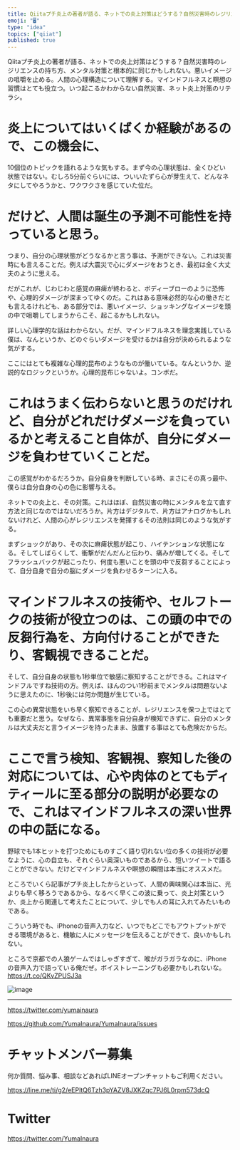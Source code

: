 ```yaml
---
title: Qiitaプチ炎上の著者が語る、ネットでの炎上対策はどうする？自然災害時のレジリエンスの持ち方、メンタル対策と根本的に同じかもしれない。悪い
emoji: "🖥"
type: "idea"
topics: ["qiiat"]
published: true
---
```


Qiitaプチ炎上の著者が語る、ネットでの炎上対策はどうする？自然災害時のレジリエンスの持ち方、メンタル対策と根本的に同じかもしれない。悪いイメージの咀嚼を止める。人間の心理構造について理解する。マインドフルネスと瞑想の習慣はとても役立つ。いつ起こるかわからない自然災害、ネット炎上対策のリテラシ。


# 炎上についてはいくばくか経験があるので、この機会に、

10個位のトピックを語れるような気もする。まず今の心理状態は、全くひどい状態ではない。むしろ5分前ぐらいには、ついいたずら心が芽生えて、どんなネタにしてやろうかと、ワクワクさを感じていた位だ。

# だけど、人間は誕生の予測不可能性を持っていると思う。

つまり、自分の心理状態がどうなるかと言う事は、予測ができない。これは災害時にも言えることだ。例えば大震災で心にダメージをおうとき、最初は全く大丈夫のように思える。

だがこれが、じわじわと感覚の麻痺が終わると、ボディーブローのように恐怖や、心理的ダメージが深まってゆくのだ。これはある意味必然的な心の働きだとも言えるけれども、ある部分では、悪いイメージ、ショッキングなイメージを頭の中で咀嚼してしまうからこそ、起こるかもしれない。

詳しい心理学的な話はわからない。だが、マインドフルネスを理念実践している僕は、なんというか、どのぐらいダメージを受けるかは自分が決められるような気がする。

ここにはとても複雑な心理的昆布のようなものが働いている。なんというか、逆説的なロジックというか。心理的昆布じゃないよ。コンボだ。

# これはうまく伝わらないと思うのだけれど、自分がどれだけダメージを負っているかと考えること自体が、自分にダメージを負わせていくことだ。

この感覚がわかるだろうか。自分自身を判断している時、まさにその真っ最中、僕らは自分自身の心の色に影響与える。

ネットでの炎上と、その対策。これはほぼ、自然災害の時にメンタルを立て直す方法と同じなのではないだろうか。片方はデジタルで、片方はアナログかもしれないけれど、人間の心がレジリエンスを発揮するその法則は同じのような気がする。

まずショックがあり、その次に麻痺状態が起こり、ハイテンションな状態になる。そしてしばらくして、衝撃がだんだんと伝わり、痛みが増してくる。そしてフラッシュバックが起こったり、何度も悪いことを頭の中で反芻することによって、自分自身で自分の脳にダメージを負わせるターンに入る。

# マインドフルネスの技術や、セルフトークの技術が役立つのは、この頭の中での反芻行為を、方向付けることができたり、客観視できることだ。

そして、自分自身の状態も1秒単位で敏感に察知することができる。これはマインドフルですね技術の方。例えば、ほんのつい1秒前までメンタルは問題ないように思えたのに、1秒後には何か問題が生じている。

この心の異常状態をいち早く察知できることが、レジリエンスを保つ上ではとても重要だと思う。なぜなら、異常事態を自分自身が検知できずに、自分のメンタルは大丈夫だと言うイメージを持ったまま、放置する事はとても危険だからだ。

# ここで言う検知、客観視、察知した後の対応については、心や肉体のとてもディティールに至る部分の説明が必要なので、これはマインドフルネスの深い世界の中の話になる。

野球でも1本ヒットを打つためにものすごく語り切れない位の多くの技術が必要なように、心の自立も、それぐらい奥深いものであるから、短いツイートで語ることができない。だけどマインドフルネスや瞑想の瞬間は本当にオススメだ。

ところでいくら記事がプチ炎上したからといって、人間の興味関心は本当に、光よりも早く移ろうであるから、なるべく早くこの波に乗って、炎上対策というか、炎上から関連して考えたことについて、少しでも人の耳に入れてみたいものである。

こういう時でも、iPhoneの音声入力など、いつでもどこでもアウトプットができる環境があると、機敏に人にメッセージを伝えることができて、良いかもしれない。

ところで京都での人狼ゲームではしゃぎすぎて、喉がガラガラなのに、iPhoneの音声入力で語っている俺だぜ。ボイストレーニングも必要かもしれないな。
 https://t.co/QKvZPUSJ3a

![image](https://user-images.githubusercontent.com/13635059/51439039-f71ec700-1cf7-11e9-9f4b-71a2d754c8d9.png)


---

https://twitter.com/yumainaura

https://github.com/YumaInaura/YumaInaura/issues









<!-- Update From Qiita API -->

# チャットメンバー募集


何か質問、悩み事、相談などあればLINEオープンチャットもご利用ください。

https://line.me/ti/g2/eEPltQ6Tzh3pYAZV8JXKZqc7PJ6L0rpm573dcQ





# Twitter


https://twitter.com/YumaInaura


<!-- Update From Qiita API -->


